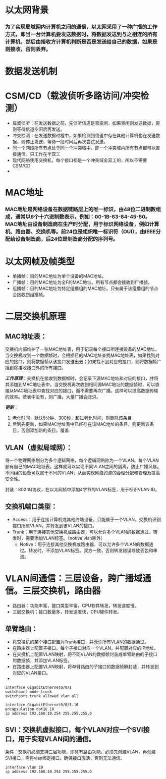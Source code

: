 #   以太网背景
###   为了实现局域网内计算机之间的通信，以太网采用了一种广播的工作方式，即当一台计算机要发送数据时，将数据发送到与之相连的所有计算机，然后由接收方计算机判断是否是发送给自己的数据，如果是则接收，否则丢弃。

# 数据发送机制

# CSM/CD（载波侦听多路访问/冲突检测）
-   载波侦听：在发送数据之前，先侦听信道是否空闲，如果空闲则发送数据，否则等待信道空闲后再发送。
-   冲突检测：在发送数据过程中，如果检测到信道中存在其他计算机也在发送数据，则停止发送，等待一段时间后再次尝试发送。
-   同一个网段所有节点处于同一个冲突域中，即一个冲突域内所有节点都可以直接通信。只工作在半双工
-   现代网络使用交换机，每个接口都是一个冲突域全双工的，所以不需要CSM/CD
-   

#   MAC地址
###   MAC地址是网络设备在数据链路层上的唯一标识，由48位二进制数组成，通常以6个十六进制数表示，例如：00-1B-63-84-45-50。MAC地址由设备制造商在生产时分配，用于标识网络设备，例如计算机、路由器、交换机等。前24位是组织唯一标识符（OUI），由IEEE分配给设备制造商，后24位是制造商分配的序列号。

# 以太网帧及帧类型
- 单播帧：目的MAC地址为单个设备的MAC地址。
- 广播帧：目的MAC地址为全F的MAC地址。所有节点都会接收到广播帧。
- 组播帧：目的MAC地址为特定组播组的MAC地址。只有属于该组播组的节点会接收到组播帧。




#   二层交换机原理

## MAC地址表：
交换机内部维护了一张MAC地址表，用于记录每个接口所连接设备的MAC地址。当交换机收到一个数据帧时，会根据目的MAC地址查找MAC地址表，如果找到对应的接口，则将数据帧从该接口发送出去；如果找不到对应的接口，则将数据帧广播到除接收接口外的所有接口。

***工作原理***：交换机在接收到数据帧时，会记录下源MAC地址和对应的接口，并将其添加到MAC地址表中。当交换机再次收到相同源MAC地址的数据帧时，可以直接从MAC地址表中查找对应的接口，而不需要再次广播。这样可以提高数据传输的效率。若表中没有，则广播，大量广播会泛洪。

*****更新*****：
1. 老化时间，默认5分钟、300秒，超过老化时间，则删除该条目
2. 后到先更新，如果MAC地址表中已经存在该MAC地址的条目，则更新该条目，否则添加新的条目。覆盖
   
## VLAN（虚拟局域网）：
将一个物理网络划分为多个逻辑网络，每个逻辑网络称为一个VLAN。每个VLAN都有自己的MAC地址表，这样就可以实现不同VLAN之间的隔离，防止广播风暴。不同组的设备可以属于不同的VLAN，从而实现网络资源的合理分配和管理及提高安全性。

封装：802.1Q协议，在以太网帧中添加4字节的VLAN标签，用于标识VLAN ID。

## 交换机端口类型：
-   Access：用于连接计算机或其他终端设备，只能属于一个VLAN。交换机识别接口所属VLAN，并转发到该VLAN的接口。
-   Trunk：用于连接其他交换机或路由器，可以允许多个VLAN的数据通过。转发时，需要添加VLAN标签。（notive vlan除外）
    -   Notive：用于连接其他交换机或路由器，可以允许多个VLAN的数据通过。转发时，不添加VLAN标签。双方一致，否则转发错误导致丢包和串流。


# VLAN间通信：三层设备，跨广播域通信。三层交换机，路由器
-   路由器：功能丰富，接口类型丰富，CPU软件转发，转发速度慢。
-   三层交换机：接口数量多，转发速度快，CPU硬件转发。

## 单臂路由：
-   将交换机的某个接口配置为Trunk接口，并允许所有VLAN的数据通过。
-   在路由器上配置子接口，每个子接口对应一个VLAN，并配置对应的IP地址。
-   在交换机上配置VLAN映射，将不同VLAN的数据帧封装成单臂路由的子接口的数据帧，并添加VLAN标签。
-   在路由器上配置VLAN映射，将单臂路由的子接口的数据帧解封装，并转发到对应的VLAN接口。
-   

```
interface GigabitEthernet0/0/1
switchport mode trunk
switchport trunk allowed vlan all
```

```
interface GigabitEthernet0/0/1.10
encapsulation dot1Q 10
ip address 192.168.10.254 255.255.255.0
```

## SVI：交换机虚拟接口，每个VLAN对应一个SVI接口，用于实现VLAN间的通信。

条件：交换机必须支持三层功能，即具有路由功能。必须先创建VLAN，再创建SVI接口。需将vlan绑定接口，确保接口激活，否则无法通信。


```
interface Vlan 10
ip address 192.168.10.254 255.255.255.0
```




